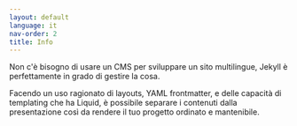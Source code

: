 ```yaml
---
layout: default
language: it
nav-order: 2
title: Info
---
```


Non c'è bisogno di usare un CMS per sviluppare un sito multilingue, Jekyll è perfettamente in grado di gestire la cosa.

Facendo un uso ragionato di layouts, YAML frontmatter, e delle capacità di templating che ha Liquid, è possibile separare i contenuti dalla presentazione così da rendere il tuo progetto ordinato e mantenibile.
